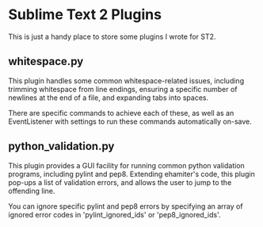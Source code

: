 # Sublime Text 2 Plugins

This is just a handy place to store some plugins I wrote for ST2.

## whitespace.py

This plugin handles some common whitespace-related issues, including trimming
whitespace from line endings, ensuring a specific number of newlines at the
end of a file, and expanding tabs into spaces.

There are specific commands to achieve each of these, as well as an
EventListener with settings to run these commands automatically on-save.

## python_validation.py

This plugin provides a GUI facility for running common python validation
programs, including pylint and pep8.  Extending ehamiter's code, this plugin
pop-ups a list of validation errors, and allows the user to jump to the
offending line.

You can ignore specific pylint and pep8 errors by specifying an array of ignored
error codes in 'pylint_ignored_ids' or 'pep8_ignored_ids'.
